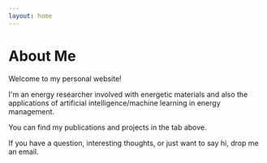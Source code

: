 ```yaml
---
layout: home
---
```

# About Me

Welcome to my personal website!

I'm an energy researcher involved with energetic materials and also the applications of
artificial intelligence/machine learning in energy management.

You can find my publications and projects in the tab above.

If you have a question, interesting thoughts, or just want to say hi, drop
me an email.
